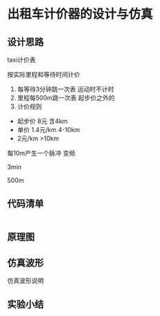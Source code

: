 # 出租车计价器的设计与仿真



## 设计思路

taxi计价表

按实际里程和等待时间计价

1. 每等待3分钟跳一次表 运动时不计时
2. 里程每500m跳一次表  起步价之外的
3. 计价规则

- 起步价 8元 含4km
- 单价 1.4元/km   4-10km
- 2元/km >10km



每10m产生一个脉冲  变频

3min

500m

## 代码清单

```vhdl

```

## 原理图



## 仿真波形



仿真波形说明



## 实验小结



